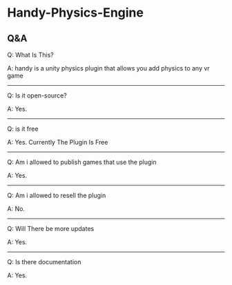 # Handy-Physics-Engine

## Q&A

Q: What Is This?

A: handy is a unity physics plugin that allows you add physics to any vr game

---
Q: Is it open-source?

A: Yes.

---
Q: is it free

A: Yes. Currently The Plugin Is Free

---
Q: Am i allowed to publish games that use the plugin

A: Yes.

---
Q: Am i allowed to resell the plugin

A: No.

---
Q: Will There be more updates

A: Yes.

---
Q: Is there documentation

A: Yes.

